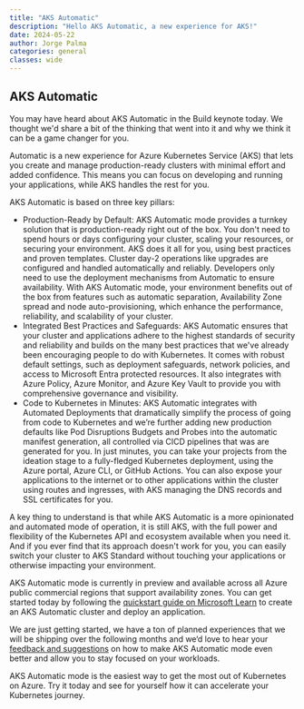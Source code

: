 ```yaml
---
title: "AKS Automatic"
description: "Hello AKS Automatic, a new experience for AKS!"
date: 2024-05-22
author: Jorge Palma
categories: general
classes: wide
---
```


## AKS Automatic

You may have heard about AKS Automatic in the Build keynote today. We thought we'd share a bit of the thinking that went into it and why we think it can be a game changer for you.

Automatic is a new experience for Azure Kubernetes Service (AKS) that lets you create and manage production-ready clusters with minimal effort and added confidence. This means you can focus on developing and running your applications, while AKS handles the rest for you.

AKS Automatic is based on three key pillars:

- Production-Ready by Default: AKS Automatic mode provides a turnkey solution that is production-ready right out of the box. You don't need to spend hours or days configuring your cluster, scaling your resources, or securing your environment. AKS does it all for you, using best practices and proven templates. Cluster day-2 operations like upgrades are configured and handled automatically and reliably. Developers only need to use the deployment mechanisms from Automatic to ensure availability. With AKS Automatic mode, your environment benefits out of the box from features such as automatic separation, Availability Zone spread and node auto-provisioning, which enhance the performance, reliability, and scalability of your cluster.
- Integrated Best Practices and Safeguards: AKS Automatic ensures that your cluster and applications adhere to the highest standards of security and reliability and builds on the many best practices that we've already been encouraging people to do with Kubernetes. It comes with robust default settings, such as deployment safeguards, network policies, and access to Microsoft Entra protected resources. It also integrates with Azure Policy, Azure Monitor, and Azure Key Vault to provide you with comprehensive governance and visibility.
- Code to Kubernetes in Minutes: AKS Automatic integrates with Automated Deployments that dramatically simplify the process of going from code to Kubernetes and we’re further adding new production defaults like Pod Disruptions Budgets and Probes into the automatic manifest generation, all controlled via CICD pipelines that was are generated for you. In just minutes, you can take your projects from the ideation stage to a fully-fledged Kubernetes deployment, using the Azure portal, Azure CLI, or GitHub Actions. You can also expose your applications to the internet or to other applications within the cluster using routes and ingresses, with AKS managing the DNS records and SSL certificates for you.

A key thing to understand is that while AKS Automatic is a more opinionated and automated mode of operation, it is still AKS, with the full power and flexibility of the Kubernetes API and ecosystem available when you need it. And if you ever find that its approach doesn't work for you, you can easily switch your cluster to AKS Standard without touching your applications or otherwise impacting your environment.

AKS Automatic mode is currently in preview and available across all Azure public commercial regions that support availability zones. You can get started today by following the [quickstart guide on Microsoft Learn](https://aka.ms/aks/automatic-quickstart) to create an AKS Automatic cluster and deploy an application.

We are just getting started, we have a ton of planned experiences that we will be shipping over the following months and we‘d love to hear your [feedback and suggestions](https://github.com/Azure/AKS/issues/4301) on how to make AKS Automatic mode even better and allow you to stay focused on your workloads.

AKS Automatic mode is the easiest way to get the most out of Kubernetes on Azure. Try it today and see for yourself how it can accelerate your Kubernetes journey.
